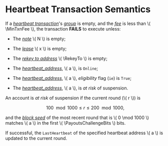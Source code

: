 $$
\newcommand \Fee {\mathrm{fee}}
\newcommand \MinTxnFee {T_{\Fee,\min}}
\newcommand \RekeyTo {\mathrm{RekeyTo}}
\newcommand \Heartbeat {\mathrm{hb}}
\newcommand \PayoutsChallengeBits {\Heartbeat_\mathrm{bits}}
$$

# Heartbeat Transaction Semantics

If a [_heartbeat transaction_](./ledger-txn-heartbeat.md)'s [_group_](./ledger-transactions.md#group)
is empty, and the [_fee_](./ledger-transactions.md#fee) is less than \\( \MinTxnFee \\),
the transaction **FAILS** to execute unless:

- The [_note_](./ledger-transactions.md#note) \\( N \\) is empty;

- The [_lease_](./ledger-transactions.md#lease) \\( x \\) is empty;

- The [_rekey to address_](./ledger-transactions.md#rekey-to) \\( \RekeyTo \\) is
empty;

- The [_heartbeat_address_](./ledger-txn-heartbeat.md#heartbeat-address), \\( a \\),
is `Online`;

- The [_heartbeat_address_](./ledger-txn-heartbeat.md#heartbeat-address), \\( a \\),
_eligibility_ flag (`ie`) is `True`;

- The [_heartbeat_address_](./ledger-txn-heartbeat.md#heartbeat-address), \\( a \\),
is _at risk_ of suspension.

An account is _at risk_ of suspension if the current round (\\( r \\)) is

$$
100\mod1000 \leq r \leq 200\mod1000,
$$

and the [_block seed_](./ledger-block.md#seed) of the most recent round that is
\\( 0 \mod 1000 \\) matches \\( a \\) in the first \\( \PayoutsChallengeBits \\) bits.

If successful, the `LastHeartbeat` of the specified heartbeat address \\( a \\)
is updated to the current round.